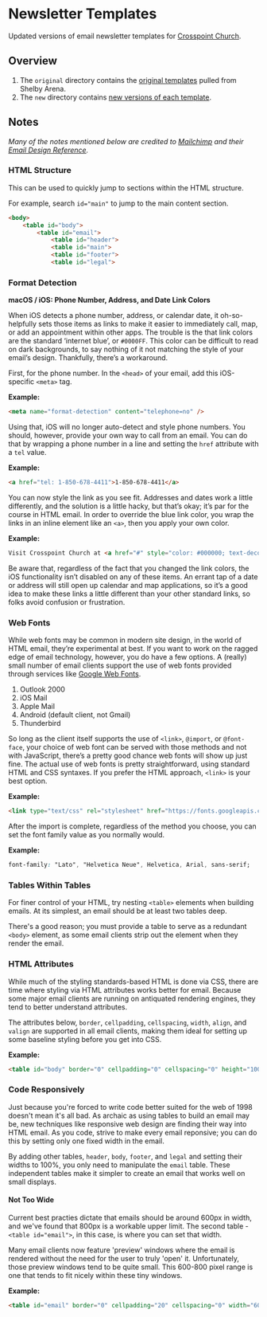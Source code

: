 # Newsletter Templates

Updated versions of email newsletter templates for [Crosspoint Church](https://crosspoint.church).

## Overview

1. The `original` directory contains the [original templates](dist/html/templates/original/) pulled from Shelby Arena.
2. The `new` directory contains [new versions of each template](dist/html/templates/new/).

## Notes

*Many of the notes mentioned below are credited to [Mailchimp](https://mailchimp.com) and their [Email Design Reference](https://templates.mailchimp.com).*

### HTML Structure

This can be used to quickly jump to sections within the HTML structure.

For example, search `id="main"` to jump to the main content section.

```html
<body>
	<table id="body">
		<table id="email">
			<table id="header">
			<table id="main">
			<table id="footer">
			<table id="legal">
```

### Format Detection

**macOS / iOS: Phone Number, Address, and Date Link Colors**

When iOS detects a phone number, address, or calendar date, it oh-so-helpfully sets those items as links to make it easier to immediately call, map, or add an appointment within other apps. The trouble is the that link colors are the standard ‘internet blue’, or `#0000FF`. This color can be difficult to read on dark backgrounds, to say nothing of it not matching the style of your email’s design. Thankfully, there’s a workaround.

First, for the phone number. In the `<head>` of your email, add this iOS-specific `<meta>` tag.

**Example:**

```html
<meta name="format-detection" content="telephone=no" />
```

Using that, iOS will no longer auto-detect and style phone numbers. You should, however, provide your own way to call from an email. You can do that by wrapping a phone number in a line and setting the `href` attribute with a `tel` value.

**Example:**

```html
<a href="tel: 1-850-678-4411">1-850-678-4411</a>
```

You can now style the link as you see fit. Addresses and dates work a little differently, and the solution is a little hacky, but that’s okay; it’s par for the course in HTML email. In order to override the blue link color, you wrap the links in an inline element like an `<a>`, then you apply your own color.

**Example:**

```html
Visit Crosspoint Church at <a href="#" style="color: #000000; text-decoration: none;">214 Partin Drive South, Niceville, FL 32578</a>
```

Be aware that, regardless of the fact that you changed the link colors, the iOS functionality isn’t disabled on any of these items. An errant tap of a date or address will still open up calendar and map applications, so it’s a good idea to make these links a little different than your other standard links, so folks avoid confusion or frustration.

### Web Fonts

While web fonts may be common in modern site design, in the world of HTML email, they’re experimental at best. If you want to work on the ragged edge of email technology, however, you do have a few options. A (really) small number of email clients support the use of web fonts provided through services like [Google Web Fonts](https://fonts.google.com).

1. Outlook 2000
2. iOS Mail
3. Apple Mail
4. Android (default client, not Gmail)
5. Thunderbird

So long as the client itself supports the use of `<link>`, `@import`, or `@font-face`, your choice of web font can be served with those methods and not with JavaScript, there’s a pretty good chance web fonts will show up just fine. The actual use of web fonts is pretty straightforward, using standard HTML and CSS syntaxes. If you prefer the HTML approach, `<link>` is your best option.

**Example:**

```html
<link type="text/css" rel="stylesheet" href="https://fonts.googleapis.com/css2?family=Lato:ital,wght@0,400;0,700;1,400;1,700&display=swap" media="screen" />
```

After the import is complete, regardless of the method you choose, you can set the font family value as you normally would.

**Example:**

```css
font-family: "Lato", "Helvetica Neue", Helvetica, Arial, sans-serif;
```

### Tables Within Tables

For finer control of your HTML, try nesting `<table>` elements when building emails. At its simplest, an email should be at least two tables deep.

There's a good reason; you must provide a table to serve as a redundant `<body>` element, as some email clients strip out the element when they render the email.

### HTML Attributes

While much of the styling standards-based HTML is done via CSS, there are time where styling via HTML attributes works better for email. Because some major email clients are running on antiquated rendering engines, they tend to better understand attributes.

The attributes below, `border`, `cellpadding`, `cellspacing`, `width`, `align`, and `valign` are supported in all email clients, making them ideal for setting up some baseline styling before you get into CSS.

**Example:**

```html
<table id="body" border="0" cellpadding="0" cellspacing="0" height="100%" width="100%">
```

### Code Responsively

Just because you're forced to write code better suited for the web of 1998 doesn't mean it's all bad. As archaic as using tables to build an email may be, new techniques like responsive web design are finding their way into HTML email. As you code, strive to make every email reponsive; you can do this by setting only one fixed width in the email.

By adding other tables, `header`, `body`, `footer`, and `legal` and setting their widths to 100%, you only need to manipulate the `email` table. These independent tables make it simpler to create an email that works well on small displays.

#### Not Too Wide

Current best practies dictate that emails should be around 600px in width, and we've found that 800px is a workable upper limit. The second table - `<table id="email">`, in this case, is where you can set that width.

Many email clients now feature 'preview' windows where the email is rendered without the need for the user to truly 'open' it. Unfortunately, those preview windows tend to be quite small. This 600-800 pixel range is one that tends to fit nicely within these tiny windows.

**Example:**

```html
<table id="email" border="0" cellpadding="20" cellspacing="0" width="600">
```